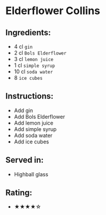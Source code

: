 # Elderflower Collins

## Ingredients:
- 4 cl `gin`
- 2 cl `Bols Elderflower`
- 3 cl `lemon juice`
- 1 cl `simple syrup`
- 10 cl `soda water`
- 8 `ice cubes`

## Instructions:
- Add gin
- Add Bols Elderflower
- Add lemon juice
- Add simple syrup
- Add soda water
- Add ice cubes

## Served in:
- Highball glass

## Rating:
- ★★★★☆